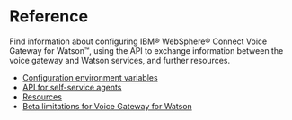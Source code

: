 # Reference

Find information about configuring IBM&reg; WebSphere&reg; Connect Voice Gateway for Watson&trade;, using the API to exchange information between the voice gateway and Watson services, and further resources.

* [Configuration environment variables](config.md)
* [API for self-service agents](api.md)
* [Resources](resources.md)
* [Beta limitations for Voice Gateway for Watson](limitations.md)
